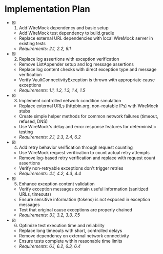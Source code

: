 # Implementation Plan

- [x] 1. Add WireMock dependency and basic setup
  - Add WireMock test dependency to build.gradle
  - Replace external URL dependencies with local WireMock server in existing tests
  - _Requirements: 2.1, 2.2, 6.1_

- [x] 2. Replace log assertions with exception verification
  - Remove ListAppender setup and log message assertions
  - Replace log content checks with direct exception type and message verification
  - Verify VaultConnectivityException is thrown with appropriate cause exceptions
  - _Requirements: 1.1, 1.2, 1.3, 1.4, 1.5_

- [x] 3. Implement controlled network condition simulation
  - Replace external URLs (httpbin.org, non-routable IPs) with WireMock stubs
  - Create simple helper methods for common network failures (timeout, refused, DNS)
  - Use WireMock's delay and error response features for deterministic testing
  - _Requirements: 2.1, 2.3, 2.4, 6.2_

- [x] 4. Add retry behavior verification through request counting
  - Use WireMock request verification to count actual retry attempts
  - Remove log-based retry verification and replace with request count assertions
  - Verify non-retryable exceptions don't trigger retries
  - _Requirements: 4.1, 4.2, 4.3, 4.4_

- [x] 5. Enhance exception content validation
  - Verify exception messages contain useful information (sanitized URLs, timeouts)
  - Ensure sensitive information (tokens) is not exposed in exception messages
  - Test that original cause exceptions are properly chained
  - _Requirements: 3.1, 3.2, 3.3, 7.5_

- [x] 6. Optimize test execution time and reliability
  - Replace long timeouts with short, controlled delays
  - Remove dependency on external network connectivity
  - Ensure tests complete within reasonable time limits
  - _Requirements: 6.1, 6.2, 6.3, 6.4_